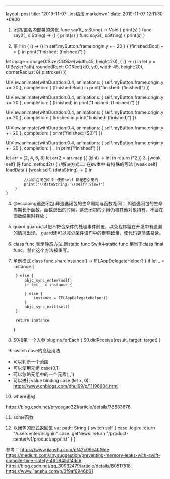 ---
layout: post
title:  "2019-11-07- ios语法.markdown"
date:   2019-11-07 12:11:30 +0800

1. 闭包/匿名内部类的演化
func say1(_ s:String) -> Void { print(s) }
func say2(_ s:String) -> () { print(s) }
func say3(_ s:String) { print(s) }

2. 带上in
{
    () -> () in
    self.myButton.frame.origin.y += 20
}
{
    (finished:Bool) -> () in
    print("finished: \(finished)")
}

let image = imageOfSize(CGSize(width:45, height:20), {
    () -> () in
    let p = UIBezierPath(
        roundedRect: CGRect(x:0, y:0, width:45, height:20),
        cornerRadius: 8)
    p.stroke()
})

UIView.animate(withDuration:0.4, animations: {
    self.myButton.frame.origin.y += 20
    }, completion: {
        (finished:Bool) in
        print("finished: \(finished)")
})

UIView.animate(withDuration:0.4, animations: {
    self.myButton.frame.origin.y += 20
    }, completion: {
        (finished) in
        print("finished: \(finished)")
})

UIView.animate(withDuration:0.4, animations: {
    self.myButton.frame.origin.y += 20
    }, completion: {
        finished in
        print("finished: \(finished)")
})

UIView.animate(withDuration:0.4, animations: {
    self.myButton.frame.origin.y += 20
    }, completion: {
        print("finished: \($0)")
})

UIView.animate(withDuration:0.4, animations: {
    self.myButton.frame.origin.y += 20
    }, completion: {
        _ in
        print("finished!")
})

let arr = [2, 4, 6, 8]
let arr2 = arr.map ({
    (i:Int) -> Int in
    return i*2
})
3. [weak self] 将
    func method2() {
        //解决方式二:  在swift中 有特殊的写法  [weak self]
        loadData { [weak self] (dataString) -> () in

            //以后在闭包中中 使用self 都是若引用的
            print("\(dataString) \(self?.view)")
        }
    }
4. @escaping逃逸闭包
非逃逸闭包的生命周期与函数相同；
即逃逸闭包的生命周期长于函数，函数退出的时候，逃逸闭包的引用仍被其他对象持有，不会在函数结束时释放；
5. guard
guard可以把不符合条件的处理事件前置，以免程序猿在开发中有遗漏的情况出现。
guard还可以减少条件语句中的嵌套数量，使代码更简洁易读。
6. class func
表示静态方法,同static func
Swift中static func 相当于class final func。禁止这个方法被重写。
7. 单例模式
    class func shareInstance() -> IFLAppDelegateHelper? {
        if let _ = instance {

        } else {
            objc_sync_enter(self)
            if let _ = instance {

            } else {
                instance = IFLAppDelegateHelper()
            }
            objc_sync_exit(self)
        }

        return instance
    }
8. $0指第一个入参
 plugins.forEach { $0.didReceive(result, target: target) }
9. switch case的高级用法
* 可以判断一个范围
* 可以使用元组 case(0,1)
* 可以忽略元组中的一个元素(_,1)
* 可以进行value binding
  case (let x, 0):
https://www.cnblogs.com/dhui69/p/11196604.html

10. where语句

https://blog.csdn.net/brycegao321/article/details/78683676

11. some函数

12. 以闭包的形式返回值
var path: String {
        switch self {
        case .login:
            return "/usercenter/i/signin"
        case .getNews:
            return "/product-center/v1/product/app/list"
        }
    }

 参考：
 https://www.jianshu.com/p/42c09c4bf6de
 https://medium.com/anysuggestion/preventing-memory-leaks-with-swift-compile-time-safety-49b845df4dc6
 https://blog.csdn.net/qq_30932479/article/details/80517518
 https://www.jianshu.com/p/3f9af8946b61